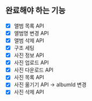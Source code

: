 ## 완료해야 하는 기능
- [x] 앨범 목록 API
- [x] 앨범명 변경 API
- [x] 앨범 삭제 API
- [x] 구조 세팅
- [x] 사진 정보 API
- [x] 사진 업로드 API
- [x] 사진 다운로드 API
- [x] 사진 목록 API
- [x] 사진 옮기기 API -> albumId 변경
- [x] 사진 삭제 API
